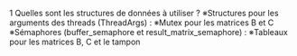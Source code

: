  1 Quelles sont les structures de données à utiliser ?
 ※Structures pour les arguments des threads (ThreadArgs) :
 ※Mutex pour les matrices B et C
 ※Sémaphores (buffer_semaphore et result_matrix_semaphore) :
※Tableaux pour les matrices B, C et le tampon 
